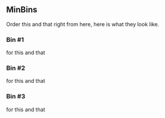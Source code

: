 ## MinBins

Order this and that right from here, here is what they look like.

### Bin #1

for this and that

### Bin #2

for this and that

### Bin #3

for this and that
